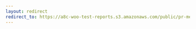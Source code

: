 ```yaml
---
layout: redirect
redirect_to: https://a8c-woo-test-reports.s3.amazonaws.com/public/pr-merge/38173/e2e/index.html
---
```

